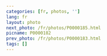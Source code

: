 ```yaml
---
categories: [fr, photos, '']
lang: fr
layout: photo
next_photo: /fr/photos/P0000185.html
picname: P0000182
prev_photo: /fr/photos/P0000183.html
tags: []
---
```

